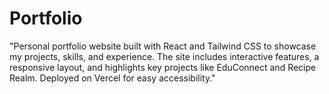 # Portfolio
"Personal portfolio website built with React and Tailwind CSS to showcase my projects, skills, and experience. The site includes interactive features, a responsive layout, and highlights key projects like EduConnect and Recipe Realm. Deployed on Vercel for easy accessibility."
